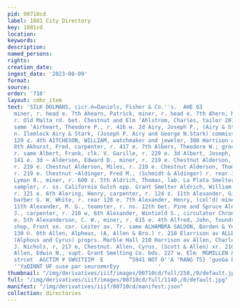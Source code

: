 ```yaml
---
pid: 00710cd
label: 1881 City Directory
key: 1881cd
location: 
keywords: 
description: 
named_persons: 
rights: 
creation_date: 
ingest_date: '2023-08-09'
format: 
source: 
order: '710'
layout: cmhc_item
text: 'SILK DOLMANS, cicr.é=Daniels, Fisher & Co.''s.  AHE 63           Ahearn, Michael,
  miner, r. head e. 7th Ahearn, Patrick, miner, r. head e. 7th Ahern, Michael, smelter,
  r. Old Malta rd. bet. Chestnut and Elm ‘Ahlstrom, Charles, tailor 207 e. 6th r.
  same ‘Airheart, Theodore P., r. 416 w. 2d Airy, Joseph P., (Airy & Stark) r. 408
  n. Ilemlock Airy & Stark, (Joseph P. Airy and George N.Stark) commission merchants,
  129 ¢. 4th AITCHESON, WILLIAM, watchmaker and jeweler, 308 Harrison ay. r. 206 w.
  8th Akhurst, Fred, carpenter, r. 417 e. 7th Albers, Theodore W.; grocer 140 w. 2d
  r. same Albert, Frank, clk. V. Garille, r. 220 e. 3d Albert, Joseph, miner, bds.
  141 e. 3d ~ Alderson, Edward D., miner, r. 219 e. Chestnut Alderson, John, miner,
  r. 219 e. Chestnut Alderson, Miles, r. 219 e. Chestnut Alderson, Thomas, miner,
  r. 219 e. Chestnut ~Aldinger, Fred M., (Schmidt & Aldinger) r. rear 122 Oak Aldrich,
  Lyman 8., miner, r. 600 ¢. 5th Aldrich, Thomas, lab. La Plata Smelter Aldrich, William,
  sampler, r. ss. California Gulch opp. Grant Smelter Aldrich, William C., miner,
  r. 121 e. 6th Alering, Henry, carpenter, r. 124 ¢. 11th Alexander, Gilbert, (col’d)
  barber G. W. White, r. rear 128 e. 7th Alexander, Henry, (col’d) miner, r. 229 e.
  11th Alexander, M. G., teamster, r. ns. 12th bet. Pine and Spruce Alexander, Robert
  J., carpenter, r. 210 w, 6th Alexander, Wintield S., circulator Chronicle, r. 144
  e. 5th Alexanderson, C. W., miner, r. 615 e. 4th Alfred, John, foundry and machine
  shop, Front se. cor. Leiter av. Tr. same ALHAMBRA SALOON, Borden & Yerington, proprs.
  130 ©. 6th Allen, Alpheus, (A, Allen & Bro.) r. 210 Elarrison av ALLEN, A. & BRO.,
  (Alphous and Cyrus) proprs. Marble Hall 210 Harrison av Allen, Charles, clk. G.
  J. Nichols, r, 217 e, Chestnut. Allen, Cyrus, (Scott & Allen) xr. 210 Harrison av
  Allen, Edwin N., supt. Grant Smelting Co. bds. 227 w. Elm  MGMILLEN & G0,, °° s05Won‘Ghestane
  strcot  AGCTIM ¥ SWVITIIM  E        “S941 NOT O''A "RANG TS} ‘guoGa bue HSYS ''SATONIHS
  ''YaQINNT UF suse par seuroemrEyy            '
thumbnail: "/img/derivatives/iiif/images/00710cd/full/250,/0/default.jpg"
full: "/img/derivatives/iiif/images/00710cd/full/1140,/0/default.jpg"
manifest: "/img/derivatives/iiif/00710cd/manifest.json"
collection: directories
---
```

